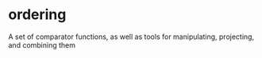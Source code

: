 # ordering
A set of comparator functions, as well as tools for manipulating, projecting, and combining them
